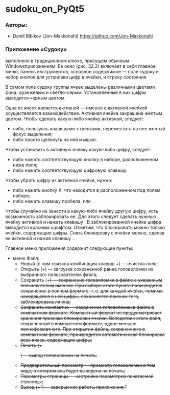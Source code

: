 # sudoku_on_PyQt5

### Авторы:
- Daniil Bibikov (Jon-Makkonahi) https://github.com/Jon-Makkonahi

### Приложение «Судоку» 
выполнено в традиционном ключе, присущем обычным Windowsприложениям. 
Ее окно (рис. 32.2) включает в себя главное меню, панель инструментов, 
основное содержимое — поле судоку и набор кнопок для установки цифр в ячейки, и строку состояния.

В самом поле судоку группы ячеек выделены различными цветами фона: оранжевым
и светло-серым. Установленные в них цифры выводятся черным цветом.

Одна из ячеек является активной — именно с активной ячейкой осуществляется взаимодействие. 
Активная ячейка закрашена желтым цветом.
Чтобы сделать какую-либо ячейку активной, следует:

 * либо, пользуясь клавишами-стрелками, переместить на нее желтый фокус выделения;
 * либо просто щелкнуть на ней мышью.

Чтобы установить в активную ячейку какую-либо цифру, следует:

 * либо нажать соответствующую кнопку в наборе, расположенном ниже поля;
 * либо нажать соответствующую цифровую клавишу.

Чтобы убрать цифру из активной ячейки, нужно:
 * либо нажать кнопку Х, что находится в расположенном под полем наборе;
 * либо нажать клавишу пробела, <Backspace> или <Del>

Чтобы случайно не занести в какую-либо ячейку другую цифру, есть возможность заблокировать ее. 
Для этого следует сделать нужную ячейку активной и нажать клавишу <F2>.
В заблокированной ячейке цифра выводится красным шрифтом.
Отметим, что блокировать можно только ячейки, содержащие цифры.
Снять блокировку с ячейки можно, сделав ее активной и нажав клавишу <F4>. 
  
Главное меню приложения содержит следующие пункты:
* меню Файл:
  * Новый (с ним связана комбинация клавиш <Ctrl>+<N>) — очистка поля;
  * Открыть (<Ctrl>+<O>) — загрузка сохраненной ранее головоломки из выбранного
    пользователем файла;
  * Сохранить (<Ctrl>+<S>) — сохранение головоломки в файле с указанным пользователем именем. При выборе этого пункта производится сохранение в полном формате, т. е. для каждой ячейки, 
    помимо находящейся в ней цифры, сохраняется признак того, заблокирована  ли она;
  * Сохранить компактно — сохранение головоломки в файле в компактном формате.
    Компактный формат не предусматривает хранения признака блокировки ячейки.
    Вследствие этого файл, сохраненный в компактном формате, вдвое меньше полноформатного.
    При открытии файла, сохраненного в компактном формате, производится автоматическая блокировка всех ячеек, содержащих цифры;
  * Печать (<Ctrl>+<P>) — вывод головоломки на печать;
  * Предварительный просмотр — просмотр головоломки в том виде, в котором она будет выведена на печать;
  * Параметры страницы — настройка параметров печатаемой страницы;
  * Выход (<Ctrl>+<Q>) — завершение работы приложения;
